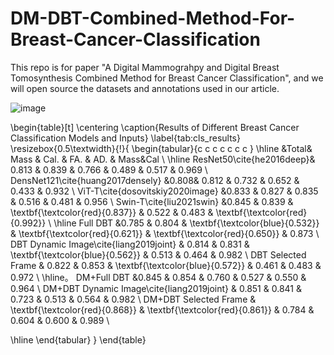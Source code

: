# DM-DBT-Combined-Method-For-Breast-Cancer-Classification
This repo is for paper "A Digital Mammograhpy and Digital Breast Tomosynthesis Combined Method for Breast Cancer Classification", and we will open source the datasets and annotations used in our article.

![image](https://github.com/user-attachments/assets/678a49b4-329b-499c-be01-76d171000a84)

\begin{table}[t]
\centering
\caption{Results of Different Breast Cancer Classification Models and Inputs}
\label{tab:cls_results} 
\resizebox{0.5\textwidth}{!}{ 
\begin{tabular}{c c c c c c c }
\hline
 &Total& Mass & Cal. & FA. & AD. & Mass\&Cal  \\ \hline
ResNet50\cite{he2016deep}& 0.813 & 0.839   & 0.766  & 0.489 & 0.517   & 0.969   \\
DensNet121\cite{huang2017densely} &0.808& 0.812   & 0.732 & 0.652  & 0.433  & 0.932  \\
ViT-T\cite{dosovitskiy2020image} &0.833 & 0.827  & 0.835 & 0.516  & 0.481  & 0.956   \\
Swin-T\cite{liu2021swin} &0.845 & 0.839  & \textbf{\textcolor{red}{0.837}} & 0.522  & 0.483  & \textbf{\textcolor{red}{0.992}}   \\
\hline
Full DBT &0.785 & 0.804  & \textbf{\textcolor{blue}{0.532}} & \textbf{\textcolor{red}{0.621}}  & \textbf{\textcolor{red}{0.650}}  & 0.873   \\
DBT Dynamic Image\cite{liang2019joint} & 0.814 & 0.831 & \textbf{\textcolor{blue}{0.562}} & 0.513  &  0.464 & 0.982   \\
DBT Selected Frame & 0.822 & 0.853  & \textbf{\textcolor{blue}{0.572}} & 0.461  & 0.483  & 0.972   \\
\hline。
DM+Full DBT &0.845 & 0.854  & 0.760 & 0.527  & 0.550  & 0.964   \\
DM+DBT Dynamic Image\cite{liang2019joint} & 0.851 & 0.841  & 0.723 & 0.513  & 0.564  & 0.982   \\
DM+DBT Selected Frame & \textbf{\textcolor{red}{0.868}} & \textbf{\textcolor{red}{0.861}}  & 0.784 & 0.604  & 0.600  & 0.989   \\

\hline
\end{tabular}
}
\end{table}
